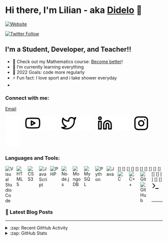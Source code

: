# Hi there, I'm Lilian - aka [Didelo][website] 👋 

[![Website](https://img.shields.io/website?label=didelo.fr&style=for-the-badge&url=https%3A%2F%2Fcodestackr.com)](https://didelo.fr/lilian)

[![Twitter Follow](https://img.shields.io/twitter/follow/LilianSoler6?color=1DA1F2&logo=twitter&style=for-the-badge)](https://twitter.com/intent/follow?original_referer=https%3A%2F%2Fgithub.com%2FcodeSTACKr&screen_name=LilianSoler6)

## I'm a Student, Developer, and Teacher!!

- 🔭 Check out my Mathematics course: [Become better][course]!
- 🌱 I’m currently learning everything
- 🥅 2022 Goals: code more regularly
- ⚡ Fun fact: I love sport and i take shower everyday
- 
### Connect with me:
[Email](mailto:lilian.soler@didelo.fr)


[![website](./img/globe-dark.svg)](https://didelo.fr)
&nbsp;&nbsp;
[![website](./img/youtube-light.svg)](https://www.youtube.com/channel/UC32rqsmCHUJ3D-k_2-d-wLQ#gh-light-mode-only)
[![website](./img/youtube-dark.svg)](https://www.youtube.com/channel/UC32rqsmCHUJ3D-k_2-d-wLQ#gh-dark-mode-only)
&nbsp;&nbsp;
[![website](./img/twitter-light.svg)](https://twitter.com/LilianSoler6#gh-light-mode-only)
[![website](./img/twitter-dark.svg)](https://twitter.com/LilianSoler6#gh-dark-mode-only)
&nbsp;&nbsp;
[![website](./img/linkedin-light.svg)](https://www.linkedin.com/in/soler-lilian-2aa832182/#gh-light-mode-only)
[![website](./img/linkedin-dark.svg)](https://www.linkedin.com/in/soler-lilian-2aa832182/#gh-dark-mode-only)
&nbsp;&nbsp;
[![website](./img/instagram-light.svg)](https://www.instagram.com/lilian64160/#gh-light-mode-only)
[![website](./img/instagram-dark.svg)](https://www.instagram.com/lilian64160/#gh-dark-mode-only)

### Languages and Tools:

[<img align="left" alt="Visual Studio Code" width="26px" src="https://cdn.jsdelivr.net/gh/devicons/devicon/icons/vscode/vscode-original.svg" style="padding-right:10px;" />]
[<img align="left" alt="HTML5" width="26px" src="https://cdn.jsdelivr.net/gh/devicons/devicon/icons/html5/html5-original.svg" style="padding-right:10px;" />]
[<img align="left" alt="CSS3" width="26px" src="https://cdn.jsdelivr.net/gh/devicons/devicon/icons/css3/css3-original.svg" style="padding-right:10px;" />]
[<img align="left" alt="JavaScript" width="26px" src="https://cdn.jsdelivr.net/gh/devicons/devicon/icons/javascript/javascript-original.svg" style="padding-right:10px;" />]
[<img align="left" alt="PHP" width="26px" src="https://cdn.jsdelivr.net/gh/devicons/devicon/icons/php/php-original.svg" style="padding-right:10px;" />]
[<img align="left" alt="Node.js" width="26px" src="https://cdn.jsdelivr.net/gh/devicons/devicon/icons/nodejs/nodejs-original.svg" style="padding-right:10px;" />]
[<img align="left" alt="MongoDB" width="26px" src="https://cdn.jsdelivr.net/gh/devicons/devicon/icons/mongodb/mongodb-original.svg" style="padding-right:10px;" />]
[<img align="left" alt="MySQL" width="26px" src="https://cdn.jsdelivr.net/gh/devicons/devicon/icons/mysql/mysql-original.svg" style="padding-right:10px;" />]
[<img align="left" alt="Python" width="26px" src="https://cdn.jsdelivr.net/gh/devicons/devicon/icons/python/python-original.svg" style="padding-right:10px;" />]
[<img align="left" alt="Java" width="26px" src="https://cdn.jsdelivr.net/gh/devicons/devicon/icons/java/java-original.svg" style="padding-right:10px;" />]
[<img align="left" alt="C" width="26px" src="https://cdn.jsdelivr.net/gh/devicons/devicon/icons/c/c-original.svg" style="padding-right:10px;" />]
[<img align="left" alt="C++" width="26px" src="https://cdn.jsdelivr.net/gh/devicons/devicon/icons/cplusplus/cplusplus-original.svg" style="padding-right:10px;" />]
[<img align="left" alt="Git" width="26px" src="https://cdn.jsdelivr.net/gh/devicons/devicon/icons/git/git-original.svg" style="padding-right:10px;" />]
[<img align="left" alt="GitHub" width="26px" src="https://user-images.githubusercontent.com/3369400/139447912-e0f43f33-6d9f-45f8-be46-2df5bbc91289.png" style="padding-right:10px;" />]
[<img align="left" alt="Terminal" width="26px" src="./img/terminal-light.svg" />]


<br />
<br />

---

### 📕 Latest Blog Posts

<!-- BLOG-POST-LIST:START -->
<!-- - [How To Pass Application Tracking Systems &lpar;ATS&rpar; &amp; Get Interviews - Resume Tips for Software Developer](https://dev.to/codestackr/how-to-pass-application-tracking-systems-ats-get-interviews-resume-tips-for-software-developer-4bmo)
- [Microinteractions: Password Validation Animation](https://dev.to/codestackr/microinteractions-password-validation-animation-5629)
- [Notion + YouTube - A Powerful Combination for Productivity](https://dev.to/codestackr/notion-youtube-a-powerful-combination-for-productivity-1def)
- [Regular Expressions &lpar;RegEx&rpar; Crash Course](https://dev.to/codestackr/regular-expressions-regex-crash-course-248n)
- [Emmet Part 2 - Advanced](https://dev.to/codestackr/emmet-part-2-advanced-4c65) -->
<!-- BLOG-POST-LIST:END -->

---

<details>
  <summary>:zap: Recent GitHub Activity</summary>
  
<!--START_SECTION:activity-->
<!-- 1. ❌ Closed PR [#5](https://github.com/codeSTACKr/nft-landing-page/pull/5) in [codeSTACKr/nft-landing-page](https://github.com/codeSTACKr/nft-landing-page)
2. 💪 Opened PR [#1580](https://github.com/anuraghazra/github-readme-stats/pull/1580) in [anuraghazra/github-readme-stats](https://github.com/anuraghazra/github-readme-stats)
3. 🗣 Commented on [#1572](https://github.com/anuraghazra/github-readme-stats/issues/1572) in [anuraghazra/github-readme-stats](https://github.com/anuraghazra/github-readme-stats)
4. 🎉 Merged PR [#1](https://github.com/mongodb-developer/mongodb-ecommerce/pull/1) in [mongodb-developer/mongodb-ecommerce](https://github.com/mongodb-developer/mongodb-ecommerce)
5. 💪 Opened PR [#1](https://github.com/mongodb-developer/mongodb-ecommerce/pull/1) in [mongodb-developer/mongodb-ecommerce](https://github.com/mongodb-developer/mongodb-ecommerce) -->
<!--END_SECTION:activity-->

</details>

<details>
  <summary>:zap: GitHub Stats</summary>

  <img align="left" alt="LilianSOLER's GitHub Stats" src="https://github-readme-stats.vercel.app/api?username=LilianSOLER&show_icons=true&hide_border=false&title_color=ff652f&icon_color=FFE400&bg_color=09131B&text_color=ffffff&border_color=0c1a25" />

</details>

[website]: https://didelo.fr/lilian
[course]: https://www.meetinclass.com/prof/lilian24/eleve-ingenieur-informatique-propose-cours-aide-devoirs-mathematiques-ou-informatique-cp-licence-1
[twitter]: https://twitter.com/LilianSoler6
[youtube]: https://www.youtube.com/channel/UC32rqsmCHUJ3D-k_2-d-wLQ
[instagram]: https://www.instagram.com/lilian64160/
[linkedin]: https://www.linkedin.com/in/soler-lilian-2aa832182/

